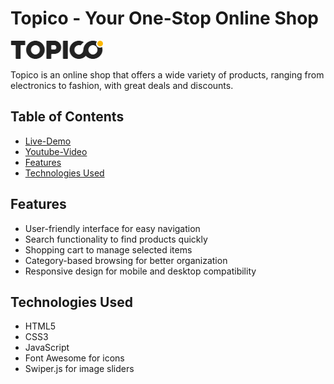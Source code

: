# Topico - Your One-Stop Online Shop

![Topico Logo](img/logo-black.png)

Topico is an online shop that offers a wide variety of products, ranging from electronics to fashion, with great deals and discounts.

## Table of Contents
- [Live-Demo](https://mohamed-khaled0.github.io/E-Commerce-Website-UsingJS/)
- [Youtube-Video](https://youtu.be/b2u6LyDUVCY)
- [Features](#features)
- [Technologies Used](#technologies-used)


## Features
- User-friendly interface for easy navigation
- Search functionality to find products quickly
- Shopping cart to manage selected items
- Category-based browsing for better organization
- Responsive design for mobile and desktop compatibility

## Technologies Used
- HTML5
- CSS3
- JavaScript
- Font Awesome for icons
- Swiper.js for image sliders

